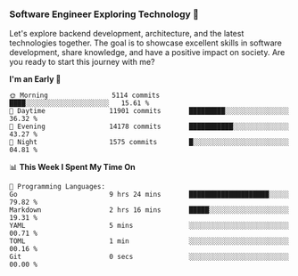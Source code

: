 ### Software Engineer Exploring Technology 🚀 

Let's explore backend development, architecture, and the latest technologies together. The goal is to showcase excellent skills in software development, share knowledge, and have a positive impact on society. Are you ready to start this journey with me?

<!--START_SECTION:waka-->
**I'm an Early 🐤** 

```text
🌞 Morning                5114 commits        ████░░░░░░░░░░░░░░░░░░░░░   15.61 % 
🌆 Daytime                11901 commits       █████████░░░░░░░░░░░░░░░░   36.32 % 
🌃 Evening                14178 commits       ███████████░░░░░░░░░░░░░░   43.27 % 
🌙 Night                  1575 commits        █░░░░░░░░░░░░░░░░░░░░░░░░   04.81 % 
```


📊 **This Week I Spent My Time On** 

```text
💬 Programming Languages: 
Go                       9 hrs 24 mins       ████████████████████░░░░░   79.82 % 
Markdown                 2 hrs 16 mins       █████░░░░░░░░░░░░░░░░░░░░   19.31 % 
YAML                     5 mins              ░░░░░░░░░░░░░░░░░░░░░░░░░   00.71 % 
TOML                     1 min               ░░░░░░░░░░░░░░░░░░░░░░░░░   00.16 % 
Git                      0 secs              ░░░░░░░░░░░░░░░░░░░░░░░░░   00.00 % 
```


<!--END_SECTION:waka-->
